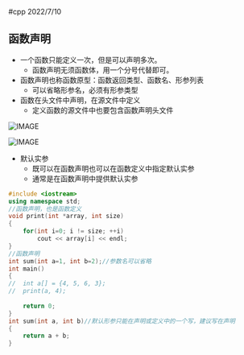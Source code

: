 #cpp 2022/7/10
## 函数声明
- 一个函数只能定义一次，但是可以声明多次。
	- 函数声明无须函数体，用一个分号代替即可。
- 函数声明也称函数原型：函数返回类型、函数名、形参列表
	- 可以省略形参名，必须有形参类型
- 函数在头文件中声明，在源文件中定义
	- 定义函数的源文件中也要包含函数声明头文件

![IMAGE](C++%20primer/note/image/img1.png)

![IMAGE](C++%20primer/note/image/img2.png)

- 默认实参
	- 既可以在函数声明也可以在函数定义中指定默认实参
	- 通常是在函数声明中提供默认实参
```cpp
#include <iostream>
using namespace std;
//函数声明，也是函数定义 
void print(int *array, int size)
{
	for(int i=0; i != size; ++i)
		cout << array[i] << endl;
}
//函数声明
int sum(int a=1, int b=2);//参数名可以省略 
int main()
{
//	int a[] = {4, 5, 6, 3};
//	print(a, 4);
	
	return 0;
}
int sum(int a, int b)//默认形参只能在声明或定义中的一个写，建议写在声明 
{
	return a + b;
}
```